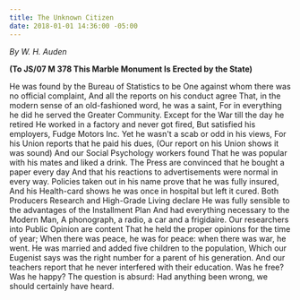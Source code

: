 ```yaml
---
title: The Unknown Citizen
date: 2018-01-01 14:36:00 -05:00
---
```


*By W. H. Auden*

**(To JS/07 M 378
This Marble Monument
Is Erected by the State)**

He was found by the Bureau of Statistics to be
One against whom there was no official complaint,
And all the reports on his conduct agree
That, in the modern sense of an old-fashioned word, he was a saint,
For in everything he did he served the Greater Community.
Except for the War till the day he retired
He worked in a factory and never got fired,
But satisfied his employers, Fudge Motors Inc.
Yet he wasn't a scab or odd in his views,
For his Union reports that he paid his dues,
(Our report on his Union shows it was sound)
And our Social Psychology workers found
That he was popular with his mates and liked a drink.
The Press are convinced that he bought a paper every day
And that his reactions to advertisements were normal in every way.
Policies taken out in his name prove that he was fully insured,
And his Health-card shows he was once in hospital but left it cured.
Both Producers Research and High-Grade Living declare
He was fully sensible to the advantages of the Installment Plan
And had everything necessary to the Modern Man,
A phonograph, a radio, a car and a frigidaire.
Our researchers into Public Opinion are content 
That he held the proper opinions for the time of year;
When there was peace, he was for peace:  when there was war, he went.
He was married and added five children to the population,
Which our Eugenist says was the right number for a parent of his generation.
And our teachers report that he never interfered with their education.
Was he free? Was he happy? The question is absurd:
Had anything been wrong, we should certainly have heard.